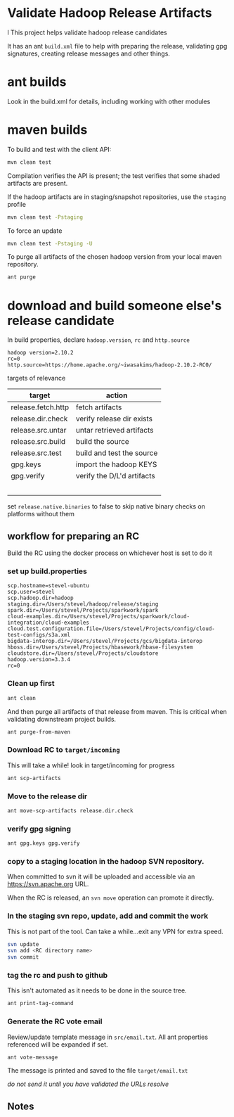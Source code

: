 # Validate Hadoop Release Artifacts
l
This project helps validate hadoop release candidates

It has an ant `build.xml` file to help with preparing the release,
validating gpg signatures, creating release messages and other things.

# ant builds

Look in the build.xml for details, including working with other modules





# maven builds

To build and test with the client API:

```bash
mvn clean test 
```

Compilation verifies the API is present; the
test verifies that some shaded artifacts are present.

If the hadoop artifacts are in staging/snapshot repositories,
use the `staging` profile

```bash
mvn clean test -Pstaging
```

To force an update

```bash
mvn clean test -Pstaging -U
```

To purge all artifacts of the chosen hadoop version from your local maven repository.

```bash
ant purge
```

# download and build someone else's release candidate

In build properties, declare `hadoop.version`, `rc` and `http.source`

```properties
hadoop version=2.10.2
rc=0
http.source=https://home.apache.org/~iwasakims/hadoop-2.10.2-RC0/
```

targets of relevance

| target             | action                     |
|--------------------|----------------------------|
| release.fetch.http | fetch artifacts            |
| release.dir.check  | verify release dir exists  |
| release.src.untar  | untar retrieved artifacts  |
| release.src.build  | build the source           |
| release.src.test   | build and test the source  |
| gpg.keys           | import the hadoop KEYS     |
| gpg.verify         | verify the D/L'd artifacts |
|                    |                            |
|                    |                            |
|                    |                            |
|                    |                            |
|                    |                            |

set `release.native.binaries` to false to skip native binary checks on platforms without them

## workflow for preparing an RC

Build the RC using the docker process on whichever host is set to do it

### set up build.properties

```properties
scp.hostname=stevel-ubuntu
scp.user=stevel
scp.hadoop.dir=hadoop
staging.dir=/Users/stevel/hadoop/release/staging
spark.dir=/Users/stevel/Projects/sparkwork/spark
cloud-examples.dir=/Users/stevel/Projects/sparkwork/cloud-integration/cloud-examples
cloud.test.configuration.file=/Users/stevel/Projects/config/cloud-test-configs/s3a.xml
bigdata-interop.dir=/Users/stevel/Projects/gcs/bigdata-interop
hboss.dir=/Users/stevel/Projects/hbasework/hbase-filesystem
cloudstore.dir=/Users/stevel/Projects/cloudstore
hadoop.version=3.3.4
rc=0
```

### Clean up first


```bash
ant clean
```

And then purge all artifacts of that release from maven.
This is critical when validating downstream project builds.

```bash
ant purge-from-maven
```

### Download RC to `target/incoming`

This will take a while! look in target/incoming for progress

```bash
ant scp-artifacts
```


### Move to the release dir


```bash
ant move-scp-artifacts release.dir.check
```

### verify gpg signing


```bash
ant gpg.keys gpg.verify
```

### copy to a staging location in the hadoop SVN repository.

When committed to svn it will be uploaded and accessible via an
https://svn.apache.org URL.

When the RC is released, an `svn move` operation can promote it
directly.

### In the staging svn repo, update, add and commit the work

This is not part of the tool. Can take a while...exit any VPN for extra speed.

```bash
svn update
svn add <RC directory name>
svn commit 
```

### tag the rc and push to github

This isn't automated as it needs to be done in the source tree.

```bash
ant print-tag-command
```

### Generate the RC vote email

Review/update template message in `src/email.txt`.
All ant properties referenced will be expanded if set.

```bash
ant vote-message
```

The message is printed and saved to the file `target/email.txt`

*do not send it until you have validated the URLs resolve*

## Notes
